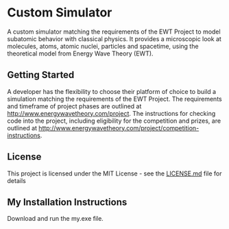 # Custom Simulator
A custom simulator matching the requirements of the EWT Project to model subatomic behavior with classical physics. It provides a microscopic look at molecules, atoms, atomic nuclei, particles and spacetime, using the theoretical model from Energy Wave Theory (EWT).

## Getting Started
A developer has the flexibility to choose their platform of choice to build a simulation matching the requirements of the EWT Project.  The requirements and timeframe of project phases are outlined at http://www.energywavetheory.com/project.  The instructions for checking code into the project, including eligibility for the competition and prizes, are outlined at http://www.energywavetheory.com/project/competition-instructions.  

## License
This project is licensed under the MIT License - see the [LICENSE.md](LICENSE.md) file for details

## My Installation Instructions
Download and run the my.exe file.

